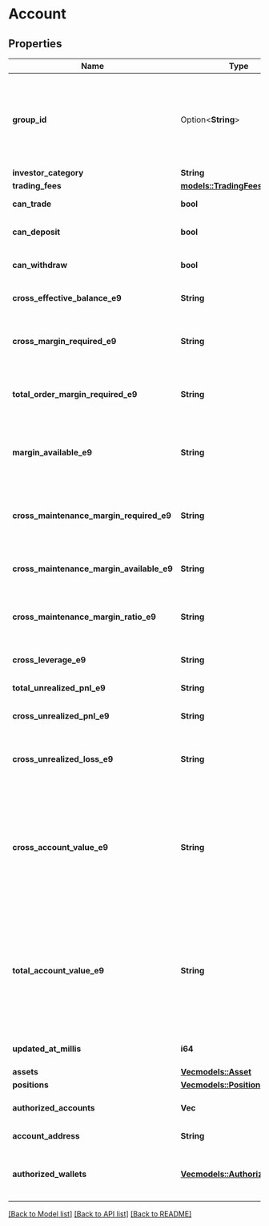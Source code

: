 # Account

## Properties

Name | Type | Description | Notes
------------ | ------------- | ------------- | -------------
**group_id** | Option<**String**> | The (optional) group ID of the account. Accounts belonging to the same group cannot trade against each other.  | [optional]
**investor_category** | **String** | The account type. | 
**trading_fees** | [**models::TradingFees**](TradingFees.md) |  | 
**can_trade** | **bool** | If the user can trade. | 
**can_deposit** | **bool** | If the current user can deposit to the account. | 
**can_withdraw** | **bool** | If the current user can withdraw from the account. | 
**cross_effective_balance_e9** | **String** | Total effective balance in USD (e9 format). | 
**cross_margin_required_e9** | **String** | The sum of initial margin required across all cross positions (e9 format). | 
**total_order_margin_required_e9** | **String** | The sum of initial margin required across all open orders (e9 format). | 
**margin_available_e9** | **String** | The amount of margin available to open new positions and orders (e9 format). | 
**cross_maintenance_margin_required_e9** | **String** | The sum of maintenance margin required across all cross positions (e9 format). | 
**cross_maintenance_margin_available_e9** | **String** | The amount of margin available before liquidation (e9 format). | 
**cross_maintenance_margin_ratio_e9** | **String** | The ratio of the maintenance margin required to the account value (e9 format). | 
**cross_leverage_e9** | **String** | The leverage of the account (e9 format). | 
**total_unrealized_pnl_e9** | **String** | Total unrealized profit (e9 format). | 
**cross_unrealized_pnl_e9** | **String** | Unrealized profit of cross positions (e9 format). | 
**cross_unrealized_loss_e9** | **String** | An implicitly negative number that sums only the losses of all cross positions. | 
**cross_account_value_e9** | **String** | The total value of the cross account, combining the cross effective balance and unrealized PnL across all cross positions, and subtracting any pending funding payments on any cross position.  | 
**total_account_value_e9** | **String** | The total value of the account, combining the total effective balance and unrealized PnL across all positions, and subtracting any pending funding payments on any position.  | 
**updated_at_millis** | **i64** | Last update time in milliseconds since Unix epoch. | 
**assets** | [**Vec<models::Asset>**](Asset.md) |  | 
**positions** | [**Vec<models::Position>**](Position.md) |  | 
**authorized_accounts** | **Vec<String>** | Deprecated: Replaced with authorizedWallets. | 
**account_address** | **String** | The address of the account. | 
**authorized_wallets** | [**Vec<models::AuthorizedWallet>**](AuthorizedWallet.md) | The wallets that are authorized to trade on behalf of the current account. | 

[[Back to Model list]](../README.md#documentation-for-models) [[Back to API list]](../README.md#documentation-for-api-endpoints) [[Back to README]](../README.md)


